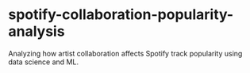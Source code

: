 # spotify-collaboration-popularity-analysis
Analyzing how artist collaboration affects Spotify track popularity using data science and ML.
